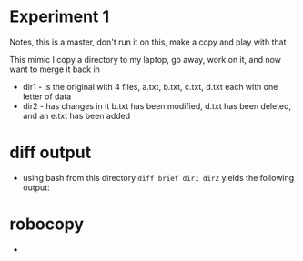 # Experiment 1

Notes, this is a master, don't run it on this, make a copy and play with that

This mimic I copy a directory to my laptop, go away, work on it, and now want to merge it back in
- dir1 - is the original with 4 files, a.txt, b.txt, c.txt, d.txt each with one letter of data
- dir2 - has changes in it b.txt has been modified, d.txt has been deleted, and an e.txt has been added


# diff output
- using bash from this directory `diff brief dir1 dir2` yields the following output:



# robocopy 
- 